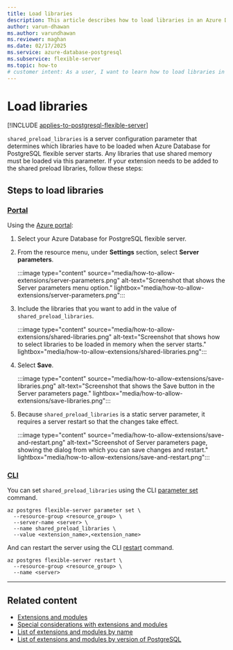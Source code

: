 ```yaml
---
title: Load libraries
description: This article describes how to load libraries in an Azure Database for PostgreSQL flexible server.
author: varun-dhawan
ms.author: varundhawan
ms.reviewer: maghan
ms.date: 02/17/2025
ms.service: azure-database-postgresql
ms.subservice: flexible-server
ms.topic: how-to
# customer intent: As a user, I want to learn how to load libraries in an Azure Database for PostgreSQL flexible server.
---
```


# Load libraries

[!INCLUDE [applies-to-postgresql-flexible-server](~/reusable-content/ce-skilling/azure/includes/postgresql/includes/applies-to-postgresql-flexible-server.md)]

`shared_preload_libraries` is a server configuration parameter that determines which libraries have to be loaded when Azure Database for PostgreSQL flexible server starts. Any libraries that use shared memory must be loaded via this parameter. If your extension needs to be added to the shared preload libraries, follow these steps:

## Steps to load libraries

### [Portal](#tab/load-libraries-portal)

Using the [Azure portal](https://portal.azure.com):

1. Select your Azure Database for PostgreSQL flexible server.

2. From the resource menu, under **Settings** section, select **Server parameters**.

    :::image type="content" source="media/how-to-allow-extensions/server-parameters.png" alt-text="Screenshot that shows the Server parameters menu option." lightbox="media/how-to-allow-extensions/server-parameters.png":::

3. Include the libraries that you want to add in the value of `shared_preload_libraries`.

    :::image type="content" source="media/how-to-allow-extensions/shared-libraries.png" alt-text="Screenshot that shows how to select libraries to be loaded in memory when the server starts." lightbox="media/how-to-allow-extensions/shared-libraries.png":::

4. Select **Save**.

    :::image type="content" source="media/how-to-allow-extensions/save-libraries.png" alt-text="Screenshot that shows the Save button in the Server parameters page." lightbox="media/how-to-allow-extensions/save-libraries.png":::

5. Because `shared_preload_libraries` is a static server parameter, it requires a server restart so that the changes take effect.

    :::image type="content" source="media/how-to-allow-extensions/save-and-restart.png" alt-text="Screenshot of Server parameters page, showing the dialog from which you can save changes and restart." lightbox="media/how-to-allow-extensions/save-and-restart.png":::

### [CLI](#tab/load-libraries-cli)

You can set `shared_preload_libraries` using the CLI [parameter set](/cli/azure/postgres/flexible-server/parameter#az-postgres-flexible-server-parameter-set) command.

```azurecli-interactive
az postgres flexible-server parameter set \
  --resource-group <resource_group> \
  --server-name <server> \
  --name shared_preload_libraries \
  --value <extension_name>,<extension_name>
```

And can restart the server using the CLI [restart](/cli/azure/postgres/flexible-server#az-postgres-flexible-server-restart) command.

```azurecli-interactive
az postgres flexible-server restart \
  --resource-group <resource_group> \
  --name <server>
```

---

## Related content

- [Extensions and modules](concepts-extensions.md)
- [Special considerations with extensions and modules](concepts-extensions-considerations.md)
- [List of extensions and modules by name](concepts-extensions-versions.md)
- [List of extensions and modules by version of PostgreSQL](concepts-extensions-by-engine.md)
